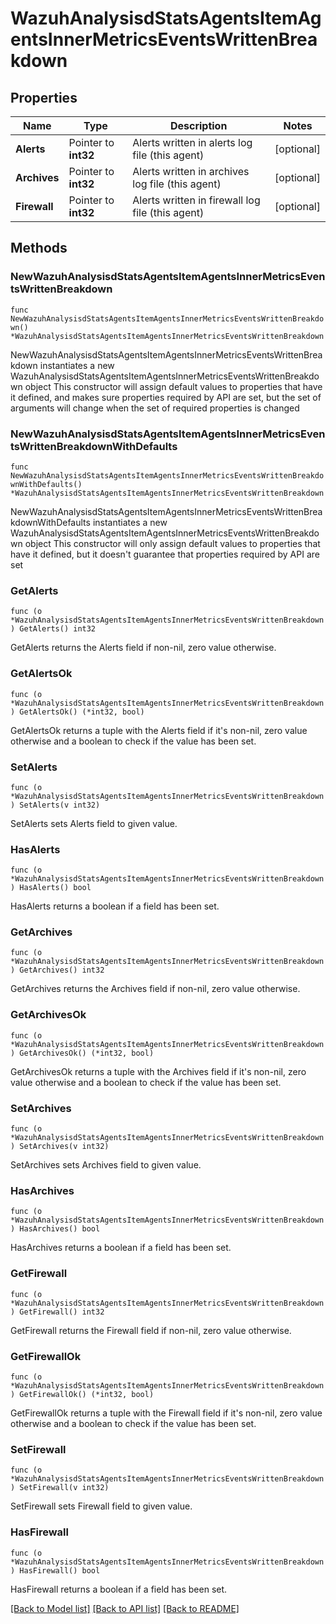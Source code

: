 # WazuhAnalysisdStatsAgentsItemAgentsInnerMetricsEventsWrittenBreakdown

## Properties

Name | Type | Description | Notes
------------ | ------------- | ------------- | -------------
**Alerts** | Pointer to **int32** | Alerts written in alerts log file (this agent) | [optional] 
**Archives** | Pointer to **int32** | Alerts written in archives log file (this agent) | [optional] 
**Firewall** | Pointer to **int32** | Alerts written in firewall log file (this agent) | [optional] 

## Methods

### NewWazuhAnalysisdStatsAgentsItemAgentsInnerMetricsEventsWrittenBreakdown

`func NewWazuhAnalysisdStatsAgentsItemAgentsInnerMetricsEventsWrittenBreakdown() *WazuhAnalysisdStatsAgentsItemAgentsInnerMetricsEventsWrittenBreakdown`

NewWazuhAnalysisdStatsAgentsItemAgentsInnerMetricsEventsWrittenBreakdown instantiates a new WazuhAnalysisdStatsAgentsItemAgentsInnerMetricsEventsWrittenBreakdown object
This constructor will assign default values to properties that have it defined,
and makes sure properties required by API are set, but the set of arguments
will change when the set of required properties is changed

### NewWazuhAnalysisdStatsAgentsItemAgentsInnerMetricsEventsWrittenBreakdownWithDefaults

`func NewWazuhAnalysisdStatsAgentsItemAgentsInnerMetricsEventsWrittenBreakdownWithDefaults() *WazuhAnalysisdStatsAgentsItemAgentsInnerMetricsEventsWrittenBreakdown`

NewWazuhAnalysisdStatsAgentsItemAgentsInnerMetricsEventsWrittenBreakdownWithDefaults instantiates a new WazuhAnalysisdStatsAgentsItemAgentsInnerMetricsEventsWrittenBreakdown object
This constructor will only assign default values to properties that have it defined,
but it doesn't guarantee that properties required by API are set

### GetAlerts

`func (o *WazuhAnalysisdStatsAgentsItemAgentsInnerMetricsEventsWrittenBreakdown) GetAlerts() int32`

GetAlerts returns the Alerts field if non-nil, zero value otherwise.

### GetAlertsOk

`func (o *WazuhAnalysisdStatsAgentsItemAgentsInnerMetricsEventsWrittenBreakdown) GetAlertsOk() (*int32, bool)`

GetAlertsOk returns a tuple with the Alerts field if it's non-nil, zero value otherwise
and a boolean to check if the value has been set.

### SetAlerts

`func (o *WazuhAnalysisdStatsAgentsItemAgentsInnerMetricsEventsWrittenBreakdown) SetAlerts(v int32)`

SetAlerts sets Alerts field to given value.

### HasAlerts

`func (o *WazuhAnalysisdStatsAgentsItemAgentsInnerMetricsEventsWrittenBreakdown) HasAlerts() bool`

HasAlerts returns a boolean if a field has been set.

### GetArchives

`func (o *WazuhAnalysisdStatsAgentsItemAgentsInnerMetricsEventsWrittenBreakdown) GetArchives() int32`

GetArchives returns the Archives field if non-nil, zero value otherwise.

### GetArchivesOk

`func (o *WazuhAnalysisdStatsAgentsItemAgentsInnerMetricsEventsWrittenBreakdown) GetArchivesOk() (*int32, bool)`

GetArchivesOk returns a tuple with the Archives field if it's non-nil, zero value otherwise
and a boolean to check if the value has been set.

### SetArchives

`func (o *WazuhAnalysisdStatsAgentsItemAgentsInnerMetricsEventsWrittenBreakdown) SetArchives(v int32)`

SetArchives sets Archives field to given value.

### HasArchives

`func (o *WazuhAnalysisdStatsAgentsItemAgentsInnerMetricsEventsWrittenBreakdown) HasArchives() bool`

HasArchives returns a boolean if a field has been set.

### GetFirewall

`func (o *WazuhAnalysisdStatsAgentsItemAgentsInnerMetricsEventsWrittenBreakdown) GetFirewall() int32`

GetFirewall returns the Firewall field if non-nil, zero value otherwise.

### GetFirewallOk

`func (o *WazuhAnalysisdStatsAgentsItemAgentsInnerMetricsEventsWrittenBreakdown) GetFirewallOk() (*int32, bool)`

GetFirewallOk returns a tuple with the Firewall field if it's non-nil, zero value otherwise
and a boolean to check if the value has been set.

### SetFirewall

`func (o *WazuhAnalysisdStatsAgentsItemAgentsInnerMetricsEventsWrittenBreakdown) SetFirewall(v int32)`

SetFirewall sets Firewall field to given value.

### HasFirewall

`func (o *WazuhAnalysisdStatsAgentsItemAgentsInnerMetricsEventsWrittenBreakdown) HasFirewall() bool`

HasFirewall returns a boolean if a field has been set.


[[Back to Model list]](../README.md#documentation-for-models) [[Back to API list]](../README.md#documentation-for-api-endpoints) [[Back to README]](../README.md)


